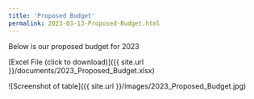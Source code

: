 ```yaml
---
title: 'Proposed Budget'
permalink: 2023-03-13-Proposed-Budget.html
---
```


Below is our proposed budget for 2023

[Excel File (click to download)]({{ site.url }}/documents/2023_Proposed_Budget.xlsx)

![Screenshot of table]({{ site.url }}/images/2023_Proposed_Budget.jpg)
